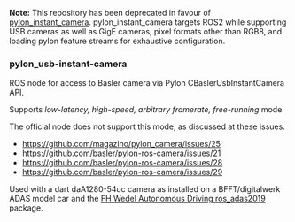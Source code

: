 **Note:** This repository has been deprecated in favour of [pylon_instant_camera](https://github.com/fhwedel-hoe/pylon_instant_camera). pylon_instant_camera targets ROS2 while supporting USB cameras as well as GigE cameras, pixel formats other than RGB8, and loading pylon feature streams for exhaustive configuration.

### pylon_usb-instant-camera

ROS node for access to Basler camera via Pylon CBaslerUsbInstantCamera API. 

Supports *low-latency, high-speed, arbitrary framerate, free-running* mode.

The official node does not support this mode, as discussed at these issues:

* https://github.com/magazino/pylon_camera/issues/25
* https://github.com/basler/pylon-ros-camera/issues/21
* https://github.com/basler/pylon-ros-camera/issues/28
* https://github.com/basler/pylon-ros-camera/issues/29

Used with a dart daA1280-54uc camera as installed on a BFFT/digitalwerk ADAS model car and the [FH Wedel Autonomous Driving ros_adas2019](https://github.com/FHW-AutonomousDriving/ros_adas2019) package.
